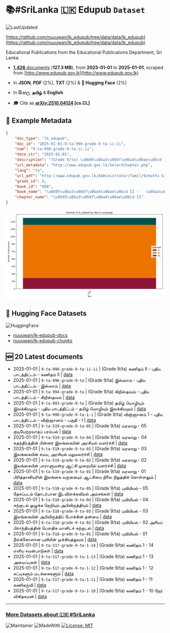 # 📚#SriLanka 🇱🇰 Edupub `Dataset`

![LastUpdated](https://img.shields.io/badge/last_updated-2025--10--08_15:04:06-green)

[https://github.com/nuuuwan/lk_edupub/tree/data/data/lk_edupub](https://github.com/nuuuwan/lk_edupub/tree/data/data/lk_edupub)

Educational Publications from the Educational Publications Department, Sri Lanka.

- [**1,426** documents](https://github.com/nuuuwan/lk_edupub/tree/data/data/lk_edupub) (**127.3 MB**), from **2025-01-01** to **2025-01-01**, scraped from [http://www.edupub.gov.lk](http://www.edupub.gov.lk)

- In **JSON**, **PDF** (2%), **TXT** (2%) & **🤗 Hugging Face** (2%)

- In **සිංහල**, **தமிழ்** & **English**

- 🎓 Cite as **[arXiv:2510.04124](https://arxiv.org/abs/2510.04124) [cs.CL]**

## 📝 Example Metadata

```json
{
    "doc_type": "lk_edupub",
    "doc_id": "2025-01-01-9-ta-998-grade-9-ta-ii-ii",
    "num": "9-ta-998-grade-9-ta-ii-ii",
    "date_str": "2025-01-01",
    "description": "(Grade 9/ta) \u0b95\u0ba3\u0bbf\u0ba4\u0bae\u0bcd II -   \u0baa\u0bc1\u0ba4\u0bbf\u0baf \u0baa\u0bbe\u0b9f\u0ba4\u0bcd\u0ba4\u0bbf\u0b9f\u0bcd\u0b9f\u0bae\u0bcd   - \u0b95\u0ba3\u0bbf\u0ba4\u0bae\u0bcd II",
    "url_metadata": "http://www.edupub.gov.lk/SelectChapter.php",
    "lang": "ta",
    "url_pdf": "http://www.edupub.gov.lk/Administrator/Tamil/9/maths G-9 P-II T/m G9 PII T.pdf",
    "grade_id": 9,
    "book_id": "998",
    "book_name": "\u0b95\u0ba3\u0bbf\u0ba4\u0bae\u0bcd II -   \u0baa\u0bc1\u0ba4\u0bbf\u0baf \u0baa\u0bbe\u0b9f\u0ba4\u0bcd\u0ba4\u0bbf\u0b9f\u0bcd\u0b9f\u0bae\u0bcd  ",
    "chapter_name": "\u0b95\u0ba3\u0bbf\u0ba4\u0bae\u0bcd II"
}
```

![Chart](https://raw.githubusercontent.com/nuuuwan/lk_edupub/refs/heads/data/data/lk_edupub/docs_by_year_and_lang.png)

## 🤗 Hugging Face Datasets

![HuggingFace](https://img.shields.io/badge/-HuggingFace-FDEE21?style=for-the-badge&logo=HuggingFace)

- [nuuuwan/lk-edupub-docs](https://huggingface.co/datasets/nuuuwan/lk-edupub-docs)
- [nuuuwan/lk-edupub-chunks](https://huggingface.co/datasets/nuuuwan/lk-edupub-chunks)

## 🆕 20 Latest documents

- 2025-01-01 | `9-ta-998-grade-9-ta-ii-ii` | (Grade 9/ta) கணிதம் II -   புதிய பாடத்திட்டம்   - கணிதம் II | [data](https://github.com/nuuuwan/lk_edupub/tree/data/data/lk_edupub/2020s/2025/2025-01-01-9-ta-998-grade-9-ta-ii-ii)
- 2025-01-01 | `9-ta-996-grade-9-ta` | (Grade 9/ta) இஸ்லாம்  -   புதிய பாடத்திட்டம்   - இஸ்லாம் | [data](https://github.com/nuuuwan/lk_edupub/tree/data/data/lk_edupub/2020s/2025/2025-01-01-9-ta-996-grade-9-ta)
- 2025-01-01 | `9-ta-994-grade-9-ta` | (Grade 9/ta) கிறிஸ்தவம்  -   புதிய பாடத்திட்டம்   - கிறிஸ்தவம் | [data](https://github.com/nuuuwan/lk_edupub/tree/data/data/lk_edupub/2020s/2025/2025-01-01-9-ta-994-grade-9-ta)
- 2025-01-01 | `9-ta-993-grade-9-ta` | (Grade 9/ta) தமிழ் மொழியும் இலக்கியமும்  -  புதிய பாடத்திட்டம்   - தமிழ் மொழியும் இலக்கியமும் | [data](https://github.com/nuuuwan/lk_edupub/tree/data/data/lk_edupub/2020s/2025/2025-01-01-9-ta-993-grade-9-ta)
- 2025-01-01 | `9-ta-990-grade-9-ta-1-i` | (Grade 9/ta) விஞ்ஞானம் 1 -  புதிய பாடத்திட்டம் - விஞ்ஞானம்  - பகுதி -  I | [data](https://github.com/nuuuwan/lk_edupub/tree/data/data/lk_edupub/2020s/2025/2025-01-01-9-ta-990-grade-9-ta-1-i)
- 2025-01-01 | `9-ta-519-grade-9-ta-05` | (Grade 9/ta) வரலாறு  - 05 குடியேற்றவாதப் பரம்பல் | [data](https://github.com/nuuuwan/lk_edupub/tree/data/data/lk_edupub/2020s/2025/2025-01-01-9-ta-519-grade-9-ta-05)
- 2025-01-01 | `9-ta-519-grade-9-ta-04` | (Grade 9/ta) வரலாறு  - 04 சுதந்திரத்தின் பின்னர் இலங்கையின் அரசியல் வளர்ச்சி | [data](https://github.com/nuuuwan/lk_edupub/tree/data/data/lk_edupub/2020s/2025/2025-01-01-9-ta-519-grade-9-ta-04)
- 2025-01-01 | `9-ta-519-grade-9-ta-03` | (Grade 9/ta) வரலாறு  - 03 இலங்கையின் சமய, அரசியல் மறுமலர்ச்சி | [data](https://github.com/nuuuwan/lk_edupub/tree/data/data/lk_edupub/2020s/2025/2025-01-01-9-ta-519-grade-9-ta-03)
- 2025-01-01 | `9-ta-519-grade-9-ta-02` | (Grade 9/ta) வரலாறு  - 02 இலங்கையின் பாராளுமன்ற ஆட்சி முறையில் வளர்ச்சி | [data](https://github.com/nuuuwan/lk_edupub/tree/data/data/lk_edupub/2020s/2025/2025-01-01-9-ta-519-grade-9-ta-02)
- 2025-01-01 | `9-ta-519-grade-9-ta-01` | (Grade 9/ta) வரலாறு  - 01 பிரித்தானியரின் இலங்கை வருகையும் ஆட்சியை நிலை நிறுத்திக் கொள்ளலும் | [data](https://github.com/nuuuwan/lk_edupub/tree/data/data/lk_edupub/2020s/2025/2025-01-01-9-ta-519-grade-9-ta-01)
- 2025-01-01 | `9-ta-518-grade-9-ta-05` | (Grade 9/ta) புவியியல்  - 05 தேசப்படம் தொடர்பான இடவிளக்கவியல் அம்சங்கள் | [data](https://github.com/nuuuwan/lk_edupub/tree/data/data/lk_edupub/2020s/2025/2025-01-01-9-ta-518-grade-9-ta-05)
- 2025-01-01 | `9-ta-518-grade-9-ta-04` | (Grade 9/ta) புவியியல்  - 04 சுற்றாடல் ஒழுக்க நெறியும் அபிவிருத்தியும் | [data](https://github.com/nuuuwan/lk_edupub/tree/data/data/lk_edupub/2020s/2025/2025-01-01-9-ta-518-grade-9-ta-04)
- 2025-01-01 | `9-ta-518-grade-9-ta-03` | (Grade 9/ta) புவியியல்  - 03 இலங்கையின் அபிவிருத்திப் போக்கின் தன்மை | [data](https://github.com/nuuuwan/lk_edupub/tree/data/data/lk_edupub/2020s/2025/2025-01-01-9-ta-518-grade-9-ta-03)
- 2025-01-01 | `9-ta-518-grade-9-ta-02` | (Grade 9/ta) புவியியல்  - 02 அசியப் பிராந்தியத்தின் பௌதிக மானிடச் சுற்றாடல் | [data](https://github.com/nuuuwan/lk_edupub/tree/data/data/lk_edupub/2020s/2025/2025-01-01-9-ta-518-grade-9-ta-02)
- 2025-01-01 | `9-ta-518-grade-9-ta-01` | (Grade 9/ta) புவியியல்  - 01 நீல்க்கோளான புவியின் முக்கியத்துவம் | [data](https://github.com/nuuuwan/lk_edupub/tree/data/data/lk_edupub/2020s/2025/2025-01-01-9-ta-518-grade-9-ta-01)
- 2025-01-01 | `9-ta-517-grade-9-ta-1-14` | (Grade 9/ta) கணிதம் 1   - 14 எளிய சமன்பாடுகள் | [data](https://github.com/nuuuwan/lk_edupub/tree/data/data/lk_edupub/2020s/2025/2025-01-01-9-ta-517-grade-9-ta-1-14)
- 2025-01-01 | `9-ta-517-grade-9-ta-1-13` | (Grade 9/ta) கணிதம் 1   - 13 அமைப்புகள் | [data](https://github.com/nuuuwan/lk_edupub/tree/data/data/lk_edupub/2020s/2025/2025-01-01-9-ta-517-grade-9-ta-1-13)
- 2025-01-01 | `9-ta-517-grade-9-ta-1-12` | (Grade 9/ta) கணிதம் 1   - 12 சுட்டிகளும் மடக்கைகளும் | [data](https://github.com/nuuuwan/lk_edupub/tree/data/data/lk_edupub/2020s/2025/2025-01-01-9-ta-517-grade-9-ta-1-12)
- 2025-01-01 | `9-ta-517-grade-9-ta-1-11` | (Grade 9/ta) கணிதம் 1   - 11 கணிகருவி | [data](https://github.com/nuuuwan/lk_edupub/tree/data/data/lk_edupub/2020s/2025/2025-01-01-9-ta-517-grade-9-ta-1-11)
- 2025-01-01 | `9-ta-517-grade-9-ta-1-10` | (Grade 9/ta) கணிதம் 1   - 10 நேர் விகிதசமன் | [data](https://github.com/nuuuwan/lk_edupub/tree/data/data/lk_edupub/2020s/2025/2025-01-01-9-ta-517-grade-9-ta-1-10)

---

### [More Datasets about 🇱🇰 #SriLanka](https://github.com/nuuuwan/lk_datasets)

![Maintainer](https://img.shields.io/badge/maintainer-nuuuwan-red)
![MadeWith](https://img.shields.io/badge/made_with-python-blue)
[![License: MIT](https://img.shields.io/badge/License-MIT-yellow.svg)](https://opensource.org/licenses/MIT)
